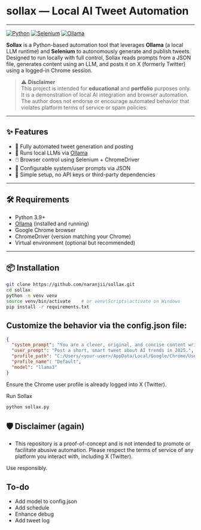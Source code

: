 # sollax — Local AI Tweet Automation
---
<p align="left">
  <a href="https://www.python.org/"><img src="https://img.shields.io/badge/Python-3.9%2B-blue?logo=python" alt="Python"></a>
  <a href="https://www.selenium.dev/"><img src="https://img.shields.io/badge/Selenium-Automation-brightgreen?logo=selenium" alt="Selenium"></a>
  <a href="https://ollama.com/"><img src="https://img.shields.io/badge/Ollama-Required-green?logo=ollama" alt="Ollama"></a>
</p>

**Sollax** is a Python-based automation tool that leverages **Ollama** (a local LLM runtime) and **Selenium** to autonomously generate and publish tweets. Designed to run locally with full control, Sollax reads prompts from a JSON file, generates content using an LLM, and posts it on X (formerly Twitter) using a logged-in Chrome session.

> ⚠️ **Disclaimer**  
> This project is intended for **educational** and **portfolio** purposes only. It is a demonstration of local AI integration and browser automation. The author does not endorse or encourage automated behavior that violates platform terms of service or spam policies.

---

## ✨ Features

- 🔁 Fully automated tweet generation and posting
- 🧠 Runs local LLMs via [Ollama](https://ollama.com)
- 🖱️ Browser control using Selenium + ChromeDriver
- 📝 Configurable system/user prompts via JSON
- 🧩 Simple setup, no API keys or third-party dependencies

---

## 🛠️ Requirements

- Python 3.9+
- [Ollama](https://ollama.com/) (installed and running)
- Google Chrome browser
- ChromeDriver (version matching your Chrome)
- Virtual environment (optional but recommended)

---

## 📦 Installation

```bash
git clone https://github.com/naranjii/sollax.git
cd sollax
python -m venv venv
source venv/bin/activate    # or venv\Scripts\activate on Windows
pip install -r requirements.txt
```
## Customize the behavior via the config.json file:
```json
{
  "system_prompt": "You are a clever, original, and concise content writer.",
  "user_prompt": "Post a short, smart tweet about AI trends in 2025.",
  "profile_path": "C:/Users/<your-user>/AppData/Local/Google/Chrome/User Data",
  "profile_name": "Default",
  "model": "llama3"
}
```
Ensure the Chrome user profile is already logged into X (Twitter).

Run Sollax
```bash
python sollax.py
```

## 🛡 Disclaimer (again)
- This repository is a proof-of-concept and is not intended to promote or facilitate abusive automation. Please respect the terms of service of any platform you interact with, including X (Twitter).

Use responsibly.

## To-do
- Add model to config.json
- Add schedule
- Enhance debug
- Add tweet log
